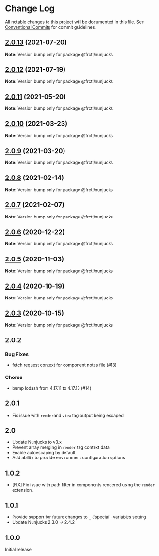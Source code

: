 # Change Log

All notable changes to this project will be documented in this file.
See [Conventional Commits](https://conventionalcommits.org) for commit guidelines.

## [2.0.13](https://github.com/frctl/fractal/compare/@frctl/nunjucks@2.0.12...@frctl/nunjucks@2.0.13) (2021-07-20)

**Note:** Version bump only for package @frctl/nunjucks





## [2.0.12](https://github.com/frctl/fractal/compare/@frctl/nunjucks@2.0.11...@frctl/nunjucks@2.0.12) (2021-07-19)

**Note:** Version bump only for package @frctl/nunjucks





## [2.0.11](https://github.com/frctl/fractal/compare/@frctl/nunjucks@2.0.10...@frctl/nunjucks@2.0.11) (2021-05-20)

**Note:** Version bump only for package @frctl/nunjucks





## [2.0.10](https://github.com/frctl/fractal/compare/@frctl/nunjucks@2.0.9...@frctl/nunjucks@2.0.10) (2021-03-23)

**Note:** Version bump only for package @frctl/nunjucks





## [2.0.9](https://github.com/frctl/fractal/compare/@frctl/nunjucks@2.0.8...@frctl/nunjucks@2.0.9) (2021-03-20)

**Note:** Version bump only for package @frctl/nunjucks





## [2.0.8](https://github.com/frctl/fractal/compare/@frctl/nunjucks@2.0.7...@frctl/nunjucks@2.0.8) (2021-02-14)

**Note:** Version bump only for package @frctl/nunjucks





## [2.0.7](https://github.com/frctl/fractal/compare/@frctl/nunjucks@2.0.6...@frctl/nunjucks@2.0.7) (2021-02-07)

**Note:** Version bump only for package @frctl/nunjucks





## [2.0.6](https://github.com/frctl/fractal/compare/@frctl/nunjucks@2.0.5...@frctl/nunjucks@2.0.6) (2020-12-22)

**Note:** Version bump only for package @frctl/nunjucks





## [2.0.5](https://github.com/frctl/fractal/compare/@frctl/nunjucks@2.0.4...@frctl/nunjucks@2.0.5) (2020-11-03)

**Note:** Version bump only for package @frctl/nunjucks





## [2.0.4](https://github.com/frctl/fractal/compare/@frctl/nunjucks@2.0.3...@frctl/nunjucks@2.0.4) (2020-10-19)

**Note:** Version bump only for package @frctl/nunjucks





## [2.0.3](https://github.com/frctl/fractal/compare/@frctl/nunjucks@2.0.2...@frctl/nunjucks@2.0.3) (2020-10-15)

**Note:** Version bump only for package @frctl/nunjucks





## 2.0.2

### Bug Fixes

-   fetch request context for component notes file (#13)

### Chores

-   bump lodash from 4.17.11 to 4.17.13 (#14)

## 2.0.1

-   Fix issue with `render`and `view` tag output being escaped

## 2.0

-   Update Nunjucks to v3.x
-   Prevent array merging in `render` tag context data
-   Enable autoescaping by default
-   Add ability to provide environment configuration options

## 1.0.2

-   [FIX] Fix issue with path filter in components rendered using the `render` extension.

## 1.0.1

-   Provide support for future changes to `_` ('special') variables setting
-   Update Nunjucks 2.3.0 -> 2.4.2

## 1.0.0

Initial release.
